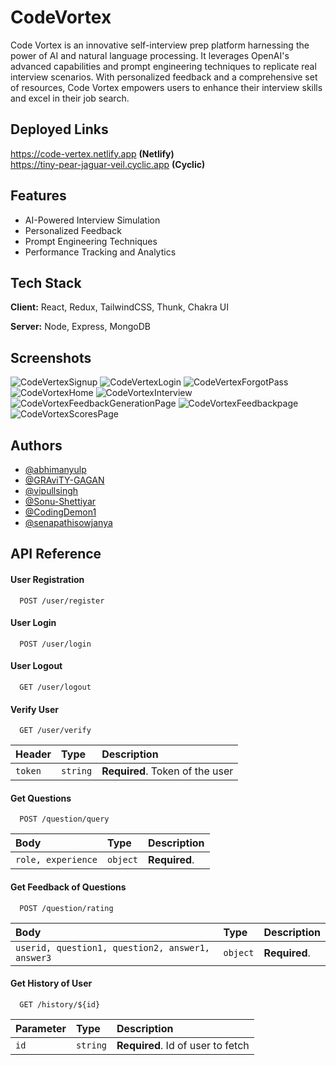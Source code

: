 # CodeVortex

Code Vortex is an innovative self-interview prep platform harnessing the power of AI and natural language processing. It leverages OpenAI's advanced capabilities and prompt engineering techniques to replicate real interview scenarios. With personalized feedback and a comprehensive set of resources, Code Vortex empowers users to enhance their interview skills and excel in their job search.


## Deployed Links
https://code-vertex.netlify.app  **(Netlify)** \
https://tiny-pear-jaguar-veil.cyclic.app **(Cyclic)** 


## Features

- AI-Powered Interview Simulation
- Personalized Feedback
- Prompt Engineering Techniques
- Performance Tracking and Analytics


## Tech Stack

**Client:** React, Redux, TailwindCSS, Thunk, Chakra UI

**Server:** Node, Express, MongoDB


## Screenshots

![CodeVertexSignup](https://github.com/CodingDemon1/CodeVortex/assets/68629598/e0217d76-477e-4213-aa9a-292548fbb996)
![CodeVertexLogin](https://github.com/CodingDemon1/CodeVortex/assets/68629598/2f569e53-698a-4007-a7d7-26129880cacc)
![CodeVertexForgotPass](https://github.com/CodingDemon1/CodeVortex/assets/68629598/28e9e2c1-f8f6-4fa9-89fb-5b4758a14717)
![CodeVortexHome](https://github.com/CodingDemon1/CodeVortex/assets/68629598/654458dc-2521-42f1-8386-28418a55536a)
![CodeVortexInterview](https://github.com/CodingDemon1/CodeVortex/assets/68629598/789e8dfb-9192-4192-8493-5cd1420f7523)
![CodeVortexFeedbackGenerationPage](https://github.com/CodingDemon1/CodeVortex/assets/68629598/d107e72a-6025-45d3-963f-48a4194bc8c2)
![CodeVortexFeedbackpage](https://github.com/CodingDemon1/CodeVortex/assets/68629598/cefe03a9-adb9-41ba-aede-0278479f96a3)
![CodeVortexScoresPage](https://github.com/CodingDemon1/CodeVortex/assets/68629598/e5be4b54-243d-470b-8cc1-c3875cc93ac3)




## Authors

- [@abhimanyulp](https://github.com/abhimanyulp)
- [@GRAviTY-GAGAN](https://github.com/GRAviTY-GAGAN)
- [@vipullsingh](https://github.com/vipullsingh)
- [@Sonu-Shettiyar](https://github.com/Sonu-Shettiyar)
- [@CodingDemon1](https://github.com/CodingDemon1)
- [@senapathisowjanya](https://github.com/senapathisowjanya)


## API Reference

#### User Registration

```http
  POST /user/register
```

#### User Login

```http
  POST /user/login
```

#### User Logout

```http
  GET /user/logout
```

#### Verify User

```http
  GET /user/verify
```

| Header    | Type     | Description                       |
| :-------- | :------- | :-------------------------------- |
| `token`   | `string` | **Required**. Token of the user   |

#### Get Questions

```http
  POST /question/query
```

| Body      | Type     | Description                       |
| :-------- | :------- | :-------------------------------- |
| `role, experience`   | `object` | **Required**.          |

#### Get Feedback of Questions

```http
  POST /question/rating
```

| Body      | Type     | Description                       |
| :-------- | :------- | :-------------------------------- |
| `userid, question1, question2, answer1, answer3`   | `object` | **Required**.    |

#### Get History of User

```http
  GET /history/${id}
```

| Parameter | Type     | Description                       |
| :-------- | :------- | :-------------------------------- |
| `id`      | `string` | **Required**. Id of user to fetch |


